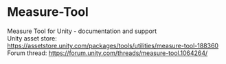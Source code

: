 # Measure-Tool
Measure Tool for Unity - documentation and support\
Unity asset store: https://assetstore.unity.com/packages/tools/utilities/measure-tool-188360 \
Forum thread: https://forum.unity.com/threads/measure-tool.1064264/
